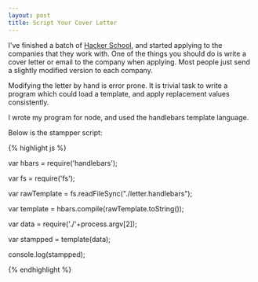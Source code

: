 ```yaml
---
layout: post
title: Script Your Cover Letter
---
```


I've finished a batch of [Hacker School](http://hackerschool.com), and started
applying to the companies that they work with. One of the things you should do
is write a cover letter or email to the company when applying. Most people just
send a slightly modified version to each company. 

Modifying the letter by hand is error prone. It is trivial task to write a program
which could load a template, and apply replacement values consistently. 

I wrote my program for node, and used the handlebars template language.

Below is the stampper script:

{% highlight js %}

var hbars = require('handlebars');

var fs = require('fs');

var rawTemplate = fs.readFileSync("./letter.handlebars");

var template = hbars.compile(rawTemplate.toString());

var data = require('./'+process.argv[2]);

var stampped = template(data);

console.log(stampped);

{% endhighlight %}
